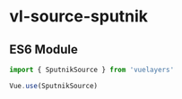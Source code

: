 # vl-source-sputnik

## ES6 Module

```javascript
import { SputnikSource } from 'vuelayers'

Vue.use(SputnikSource)
```
